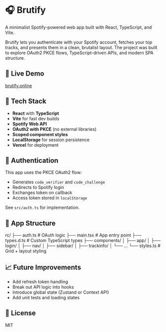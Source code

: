 # 🎧 Brutify

A minimalist Spotify-powered web app built with React, TypeScript, and Vite.

Brutify lets you authenticate with your Spotify account, fetches your top tracks, and presents them in a clean, brutalist layout. The project was built to explore OAuth2 PKCE flows, TypeScript-driven APIs, and modern SPA structure.

## 🚀 Live Demo

[brutify.online](brutify.online)

## 🔧 Tech Stack

- **React** with **TypeScript**
- **Vite** for fast dev builds
- **Spotify Web API**
- **OAuth2 with PKCE** (no external libraries)
- **Scoped component styles**
- **LocalStorage** for session persistence
- **Vercel** for deployment

## 🔐 Authentication

This app uses the PKCE OAuth2 flow:
- Generates `code_verifier` and `code_challenge`
- Redirects to Spotify login
- Exchanges token on callback
- Access token stored in `localStorage`

See `src/auth.ts` for implementation.

## 🧩 App Structure
rc/
├── auth.ts                # OAuth logic
├── main.tsx               # App entry point
├── types.d.ts             # Custom TypeScript types
├── components/
│   ├── app/
│   ├── login/
│   ├── nav/
│   ├── sidebar/
│   ├── trackinfo/
│   └── …
└── styles.ts              # Grid + layout styling

## 📈 Future Improvements

- Add refresh token handling
- Break out API logic into hooks
- Introduce global state (Zustand or Context API)
- Add unit tests and loading states

## 📄 License

MIT
